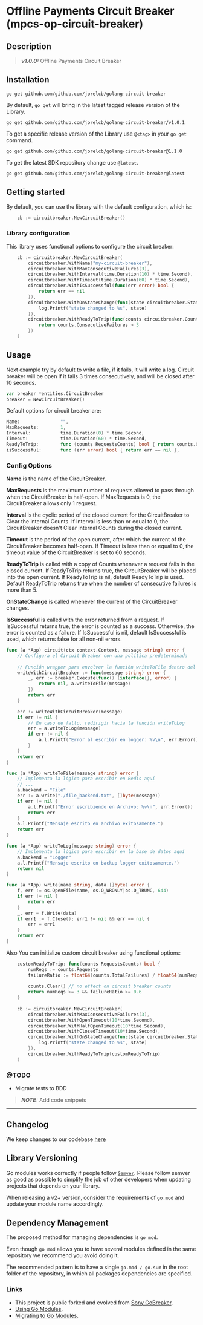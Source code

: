 # Offline Payments Circuit Breaker (mpcs-op-circuit-breaker)

## Description

> **_v1.0.0:_** Offline Payments Circuit Breaker

## Installation

`go get github.com/github.com/jorelcb/golang-circuit-breaker`

By default, `go get` will bring in the latest tagged release version of the Library.

```shell
go get github.com/github.com/jorelcb/golang-circuit-breaker/v1.0.1
```
To get a specific release version of the Library use `@<tag>` in your `go get` command.

```shell
go get github.com/github.com/jorelcb/golang-circuit-breaker@1.1.0
```

To get the latest SDK repository change use `@latest`.

```shell
go get github.com/github.com/jorelcb/golang-circuit-breaker@latest
```

## Getting started

By default, you can use the library with the default configuration, which is:

```go
    cb := circuitbreaker.NewCircuitBreaker()
```

### Library configuration

This library uses functional options to configure the circuit breaker:

```go
    cb := circuitbreaker.NewCircuitBreaker(
		circuitbreaker.WithName("my-circuit-breaker"),
        circuitbreaker.WithMaxConsecutiveFailures(3),
        circuitbreaker.WithInterval(time.Duration(10) * time.Second),
		circuitbreaker.WithTimeout(time.Duration(60) * time.Second),
		circuitbreaker.WithIsSuccessful(func(err error) bool {
			return err == nil
        }),
        circuitbreaker.WithOnStateChange(func(state circuitbreaker.State) {
            log.Printf("state changed to %s", state)
        }),
		circuitbreaker.WithReadyToTrip(func(counts circuitbreaker.Counts) bool {
			return counts.ConsecutiveFailures > 3
        })
    )
```

## Usage

Next example try by default to write a file, if it fails, it will write a log.
Circuit breaker will be open if it fails 3 times consecutively, and will be closed after 10 seconds.


```go
var breaker *entities.CircuitBreaker
breaker = NewCircuitBreaker()
```

Default options for circuit breaker are:

```go
Name:               "",
MaxRequests:        1,
Interval:           time.Duration(0) * time.Second,
Timeout:            time.Duration(60) * time.Second,
ReadyToTrip:        func (counts RequestsCounts) bool { return counts.ConsecutiveFailures > 5 },
isSuccessful:       func (err error) bool { return err == nil },

```
### Config Options

**Name** is the name of the CircuitBreaker.

**MaxRequests** is the maximum number of requests allowed to pass through
when the CircuitBreaker is half-open.
If MaxRequests is 0, the CircuitBreaker allows only 1 request.

**Interval** is the cyclic period of the closed current
for the CircuitBreaker to Clear the internal Counts.
If Interval is less than or equal to 0, the CircuitBreaker doesn't Clear internal Counts during the closed current.

**Timeout** is the period of the open current,
after which the current of the CircuitBreaker becomes half-open.
If Timeout is less than or equal to 0, the timeout value of the CircuitBreaker is set to 60 seconds.

**ReadyToTrip** is called with a copy of Counts whenever a request fails in the closed current.
If ReadyToTrip returns true, the CircuitBreaker will be placed into the open current.
If ReadyToTrip is nil, default ReadyToTrip is used.
Default ReadyToTrip returns true when the number of consecutive failures is more than 5.

**OnStateChange** is called whenever the current of the CircuitBreaker changes.

**IsSuccessful** is called with the error returned from a request.
If IsSuccessful returns true, the error is counted as a success.
Otherwise, the error is counted as a failure.
If IsSuccessful is nil, default IsSuccessful is used, which returns false for all non-nil errors.

```go
func (a *App) circuit(ctx context.Context, message string) error {
    // Configura el Circuit Breaker con una política predeterminada
    
    // Función wrapper para envolver la función writeToFile dentro del Circuit Breaker
    writeWithCircuitBreaker := func(message string) error {
        _, err := breaker.Execute(func() (interface{}, error) {
            return nil, a.writeToFile(message)
        })
        return err
    }

    err := writeWithCircuitBreaker(message)
    if err != nil {
        // En caso de fallo, redirigir hacia la función writeToLog
        err = a.writeToLog(message)
        if err != nil {
            a.l.Printf("Error al escribir en logger: %v\n", err.Error())
        }
    }
    return err
}

func (a *App) writeToFile(message string) error {
    // Implementa la lógica para escribir en Redis aquí
    // ...
    a.backend = "File"
    err := a.write("./file_backend.txt", []byte(message))
    if err != nil {
        a.l.Printf("Error escribiendo en Archivo: %v\n", err.Error())
        return err
    }
    a.l.Printf("Mensaje escrito en archivo exitosamente.")
    return err
}

func (a *App) writeToLog(message string) error {
    // Implementa la lógica para escribir en la base de datos aquí
    a.backend = "Logger"
    a.l.Printf("Mensaje escrito en backup logger exitosamente.")
    return nil
}

func (a *App) write(name string, data []byte) error {
    f, err := os.OpenFile(name, os.O_WRONLY|os.O_TRUNC, 644)
    if err != nil {
        return err
    }
    _, err = f.Write(data)
    if err1 := f.Close(); err1 != nil && err == nil {
        err = err1
    }
    return err
}
```

Also You can initialize custom circuit breaker using functional options:

```go
    customReadyToTrip: func(counts RequestsCounts) bool {
        numReqs := counts.Requests
        failureRatio := float64(counts.TotalFailures) / float64(numReqs)
        
        counts.Clear() // no effect on circuit breaker counts
        return numReqs >= 3 && failureRatio >= 0.6
    }
	
    cb := circuitbreaker.NewCircuitBreaker(
        circuitbreaker.WithMaxConsecutiveFailures(3),
        circuitbreaker.WithOpenTimeout(10*time.Second),
        circuitbreaker.WithHalfOpenTimeout(10*time.Second),
        circuitbreaker.WithClosedTimeout(10*time.Second),
        circuitbreaker.WithOnStateChange(func(state circuitbreaker.State) {
            log.Printf("state changed to %s", state)
        }),
		circuitbreaker.WithReadyToTrip(customReadyToTrip)
    )
```

### @TODO
- Migrate tests to BDD

> **_NOTE:_** Add code snippets

***

## Changelog

We keep changes to our codebase [here](CHANGELOG.md)

## Library Versioning

Go modules works correctly if people follow [`Semver`](https://semver.org/). Please follow semver as good as possible to simplify the job of other developers when updating projects that depends on your library.

When releasing a v2+ version, consider the requirements of `go.mod` and update your module name accordingly.

## Dependency Management

The proposed method for managing dependencies is `go mod`.

Even though `go mod` allows you to have several modules defined in the same repository we recommend you avoid doing it.

The recommended pattern is to have a single `go.mod / go.sum` in the root folder of the repository, in which all packages dependencies are specified.

### Links

* This project is public forked and evolved from [Sony GoBreaker](https://github.com/sony/gobreaker).
* [Using Go Modules](https://blog.golang.org/using-go-modules).
* [Migrating to Go Modules](https://blog.golang.org/migrating-to-go-modules).
